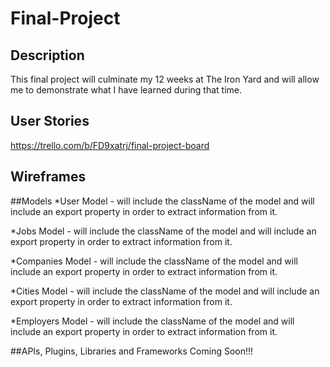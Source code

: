 # Final-Project

## Description
This final project will culminate my 12 weeks at The Iron Yard and will allow me to demonstrate what I have learned during that time.

## User Stories
https://trello.com/b/FD9xatrj/final-project-board

## Wireframes

##Models
*User Model - will include the className of the model and will include an export property in order to extract information from it.

*Jobs Model - will include the className of the model and will include an export property in order to extract information from it.

*Companies Model - will include the className of the model and will include an export property in order to extract information from it.

*Cities Model - will include the className of the model and will include an export property in order to extract information from it.

*Employers Model - will include the className of the model and will include an export property in order to extract information from it.

##APIs, Plugins, Libraries and Frameworks
Coming Soon!!!
